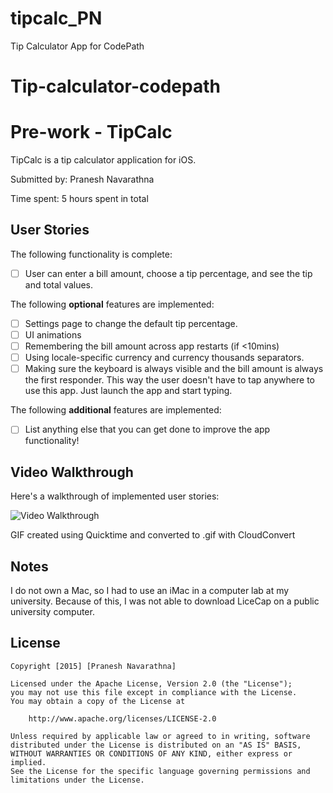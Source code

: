 # tipcalc_PN
Tip Calculator App for CodePath
# Tip-calculator-codepath
# Pre-work - TipCalc

TipCalc is a tip calculator application for iOS.

Submitted by: Pranesh Navarathna

Time spent: 5 hours spent in total

## User Stories

The following functionality is complete:
* [ ] User can enter a bill amount, choose a tip percentage, and see the tip and total values.

The following **optional** features are implemented:
* [ ] Settings page to change the default tip percentage.
* [ ] UI animations
* [ ] Remembering the bill amount across app restarts (if <10mins)
* [ ] Using locale-specific currency and currency thousands separators.
* [ ] Making sure the keyboard is always visible and the bill amount is always the first responder. This way the user doesn't have to tap anywhere to use this app. Just launch the app and start typing.

The following **additional** features are implemented:

- [ ] List anything else that you can get done to improve the app functionality!

## Video Walkthrough 

Here's a walkthrough of implemented user stories:

<img src='http://i.imgur.com/2PZINL3.gif' title='Video Walkthrough' width='' alt='Video Walkthrough' />

GIF created using Quicktime and converted to .gif with CloudConvert

## Notes

I do not own a Mac, so I had to use an iMac in a computer lab at my university. Because of this, I was not able to download LiceCap on a public university computer.

## License

    Copyright [2015] [Pranesh Navarathna]

    Licensed under the Apache License, Version 2.0 (the "License");
    you may not use this file except in compliance with the License.
    You may obtain a copy of the License at

        http://www.apache.org/licenses/LICENSE-2.0

    Unless required by applicable law or agreed to in writing, software
    distributed under the License is distributed on an "AS IS" BASIS,
    WITHOUT WARRANTIES OR CONDITIONS OF ANY KIND, either express or implied.
    See the License for the specific language governing permissions and
    limitations under the License.
